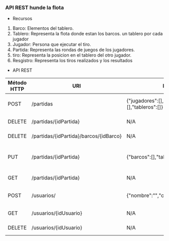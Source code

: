 ### API REST hunde la flota

- Recursos

1. Barco:   Elementos del tablero.
2. Tablero: Representa la flota donde estan los barcos. un tablero por cada jugador
3. Jugador:  Persona que ejecutar el tiro.
4. Partida:  Representa las rondas de juegos de los jugadores.
5. tiro:     Representa la posicion en el tablero del otro jugador.
6. Resgistro: Representa los tiros realizados y los resultados


- API REST

| Método HTTP  | URI        | Body | Respuesta |
| -------------| ------------- | ------------- | ------------- |
| POST         | /partidas  | {"jugadores":[],"barcos":[],"tableros":[]}  | 201 Created, 400 Bad Request
| DELETE       | /partidas/{idPartida}  | N/A  | 200 OK, 400 Bad Request,
| DELETE       | /partidas/{idPartida}/barcos/{idBarco}  | N/A  | 200 OK, 400 Bad Request
| PUT          | /partidas/{idPartida}  | {"barcos":[],"tableros":[],"tiros":{}}  | 200 OK {"Resgistros":{}}, 400 Bad Request
| GET          | /partidas/{idPartida}  | N/A  | 200 OK, 404 Not Found
| POST         | /usuarios/  | {"nombre":"","clave":"","correo":""}  | 201 Created, 400 Bad Request
| GET          | /usuarios/{idUsuario} | N/A  | 200 OK, 404 Not Found
| DELETE       | /usuarios/{idUsuario} | N/A  | 200 OK, 404 Not Found

